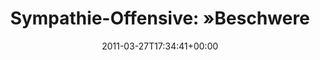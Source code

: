 ---
retweeted: false
source: <a href="http://www.echofon.com/" rel="nofollow">Echofon</a>
entities:
  hashtags:
  - text: bahn
    indices:
    - '95'
    - '100'
  - text: fail
    indices:
    - '101'
    - '106'
  symbols: []
  user_mentions: []
  urls: []
display_text_range:
- '0'
- '106'
favorite_count: '0'
id_str: '52060990237458432'
truncated: false
retweet_count: '0'
id: '52060990237458432'
created_at: Sun Mar 27 17:34:41 +0000 2011
favorited: false
full_text: 'Sympathie-Offensive: »Beschweren sie sich bei demjenigen der da auf die
  Gleise gesprungen ist« #bahn #fail'
lang: de
tags:
- bahn
- fail
- pesos:twitter
date: '2011-03-27T17:34:41+00:00'
src: https://twitter.com/bascht/status/52060990237458432
original_url: https://twitter.com/bascht/status/52060990237458432
type: twitter_tweet
text: 'Sympathie-Offensive: »Beschweren sie sich bei demjenigen der da auf die Gleise
  gesprungen ist« #bahn #fail'
title: 'Sympathie-Offensive: »Beschwere'

---